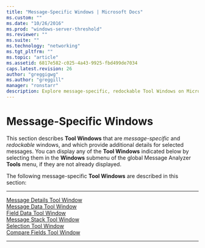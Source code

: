 ```yaml
---
title: "Message-Specific Windows | Microsoft Docs"
ms.custom: ""
ms.date: "10/26/2016"
ms.prod: "windows-server-threshold"
ms.reviewer: ""
ms.suite: ""
ms.technology: "networking"
ms.tgt_pltfrm: ""
ms.topic: "article"
ms.assetid: 6817e582-c025-4a43-9925-fbd499de7034
caps.latest.revision: 26
author: "greggigwg"
ms.author: "greggill"
manager: "ronstarr"
description: Explore message-specific, redockable Tool Windows on Microsoft. Learn to display additional details for selected messages. Start now.
---
```


# Message-Specific Windows

This section describes **Tool Windows** that are *message-specific* and *redockable* windows, and which provide additional details for selected messages. You can display any of the **Tool Windows** indicated below by selecting them in the **Windows** submenu of the global Message Analyzer **Tools** menu, if they are not already displayed.  
  
 The following message-specific **Tool Windows** are described in this section:  
  
---  
  
[Message Details Tool Window](message-details-tool-window.md)   
[Message Data Tool Window](message-data-tool-window.md)   
[Field Data Tool Window](field-data-tool-window.md)   
[Message Stack Tool Window](message-stack-tool-window.md)   
[Selection Tool Window](selection-tool-window.md)   
[Compare Fields Tool Window](compare-fields-tool-window.md)   

---